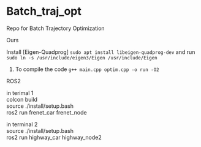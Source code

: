 # Batch_traj_opt

Repo for Batch Trajectory Optimization

Ours

Install [Eigen-Quadprog] ``sudo apt install libeigen-quadprog-dev`` and run ``sudo ln -s /usr/include/eigen3/Eigen /usr/include/Eigen``

1. To compile the code ``g++ main.cpp optim.cpp -o run -O2``


ROS2 

in terimal 1  
colcon build  
source ./install/setup.bash  
ros2 run frenet_car frenet_node  

in terminal 2  
source ./install/setup.bash  
ros2 run highway_car highway_node2  
